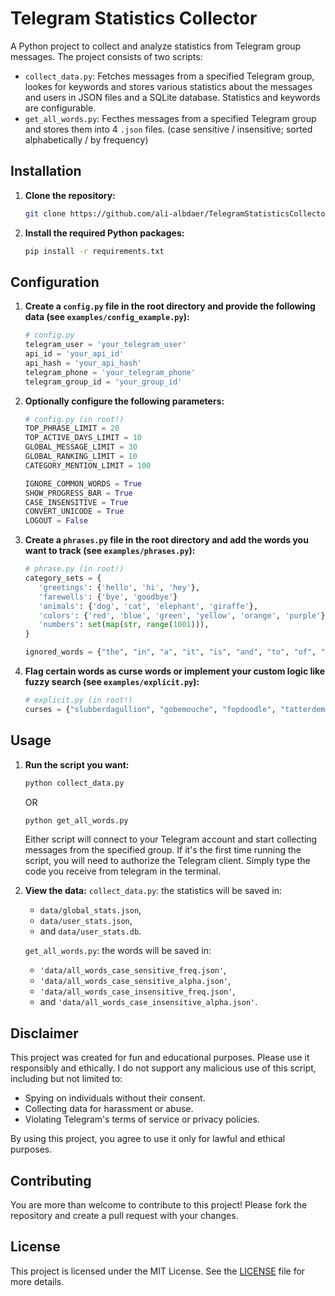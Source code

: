 
# Telegram Statistics Collector

A Python project to collect and analyze statistics from Telegram group messages. The project consists of two scripts:
- `collect_data.py`: Fetches messages from a specified Telegram group, lookes for keywords and stores various statistics about the messages and users in JSON files and a SQLite database. Statistics and keywords are configurable.
- `get_all_words.py`: Fecthes messages from a specified Telegram group and stores them into 4 `.json` files. (case sensitive / insensitive; sorted alphabetically / by frequency)

## Installation

1. **Clone the repository:**

   ```sh
   git clone https://github.com/ali-albdaer/TelegramStatisticsCollector.git
   ```

2. **Install the required Python packages:**

   ```sh
   pip install -r requirements.txt
   ```

## Configuration

1. **Create a `config.py` file in the root directory and provide the following data (see `examples/config_example.py`):**

   ```python
   # config.py
   telegram_user = 'your_telegram_user'
   api_id = 'your_api_id'
   api_hash = 'your_api_hash'
   telegram_phone = 'your_telegram_phone'
   telegram_group_id = 'your_group_id'
   ```

2. **Optionally configure the following parameters:**
   ```python
   # config.py (in root!)
   TOP_PHRASE_LIMIT = 20
   TOP_ACTIVE_DAYS_LIMIT = 10
   GLOBAL_MESSAGE_LIMIT = 30
   GLOBAL_RANKING_LIMIT = 10
   CATEGORY_MENTION_LIMIT = 100

   IGNORE_COMMON_WORDS = True
   SHOW_PROGRESS_BAR = True
   CASE_INSENSITIVE = True
   CONVERT_UNICODE = True
   LOGOUT = False
   ```

3. **Create a `phrases.py` file in the root directory and add the words you want to track (see `examples/phrases.py`):**

   ```python
   # phrase.py (in root!)
   category_sets = {
      'greetings': {'hello', 'hi', 'hey'},
      'farewells': {'bye', 'goodbye'}
      'animals': {'dog', 'cat', 'elephant', 'giraffe'},
      'colors': {'red', 'blue', 'green', 'yellow', 'orange', 'purple'},
      'numbers': set(map(str, range(1001))), 
   }

   ignored_words = {"the", "in", "a", "it", "is", "and", "to", "of", "i", "you"}
   ```

4. **Flag certain words as curse words or implement your custom logic like fuzzy search (see `examples/explicit.py`):**
   ```python
   # explicit.py (in root!)
   curses = {"slubberdagullion", "gobemouche", "fopdoodle", "tatterdemalion", "scallywag"}
   ```
   
## Usage

1. **Run the script you want:**

   ```sh
   python collect_data.py
   ```

   OR

   ```sh
   python get_all_words.py
   ```

   Either script will connect to your Telegram account and start collecting messages from the specified group. If it's the first time running the script, you will need to authorize the Telegram client. Simply type the code you receive from telegram in the terminal.

2. **View the data:**
   `collect_data.py`: the statistics will be saved in:
      - `data/global_stats.json`,
      - `data/user_stats.json`,
      - and `data/user_stats.db`.

   `get_all_words.py`: the words will be saved in:
      - `'data/all_words_case_sensitive_freq.json'`, 
      - `'data/all_words_case_sensitive_alpha.json'`,
      - `'data/all_words_case_insensitive_freq.json'`,
      - and `'data/all_words_case_insensitive_alpha.json'`.

## Disclaimer
This project was created for fun and educational purposes. Please use it responsibly and ethically. I do not support any malicious use of this script, including but not limited to:

- Spying on individuals without their consent.
- Collecting data for harassment or abuse.
- Violating Telegram's terms of service or privacy policies.

By using this project, you agree to use it only for lawful and ethical purposes.

## Contributing

You are more than welcome to contribute to this project! Please fork the repository and create a pull request with your changes.

## License

This project is licensed under the MIT License. See the [LICENSE](LICENSE) file for more details.
